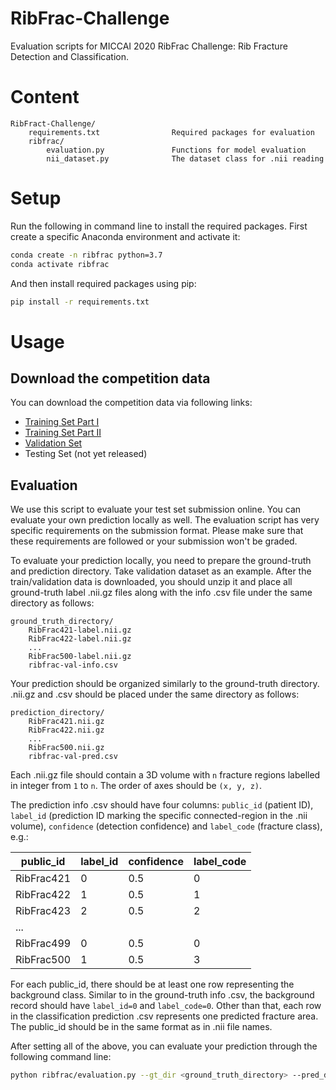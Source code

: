 # RibFrac-Challenge

Evaluation scripts for MICCAI 2020 RibFrac Challenge: Rib Fracture Detection and Classification.

# Content

```
RibFract-Challenge/
    requirements.txt                Required packages for evaluation
    ribfrac/
        evaluation.py               Functions for model evaluation
        nii_dataset.py              The dataset class for .nii reading
```

# Setup

Run the following in command line to install the required packages. First create a specific Anaconda environment and activate it:
```bash
conda create -n ribfrac python=3.7
conda activate ribfrac
```
And then install required packages using pip:
```bash
pip install -r requirements.txt
```

# Usage

## Download the competition data

You can download the competition data via following links:
- [Training Set Part I](https://zenodo.org/record/3893508#.XzX_oFkzaHs)
- [Training Set Part II](https://zenodo.org/record/3893498#.XzYg1lkzaHs)
- [Validation Set](https://zenodo.org/record/3893496#.XzYeTlkzaHs)
- Testing Set (not yet released)

## Evaluation

We use this script to evaluate your test set submission online. You can evaluate your own prediction locally as well. The evaluation script has very specific requirements on the submission format. Please make sure that these requirements are followed or your submission won't be graded.

To evaluate your prediction locally, you need to prepare the ground-truth and prediction directory. Take validation dataset as an example. After the train/validation data is downloaded, you should unzip it and place all ground-truth label .nii.gz files along with the info .csv file under the same directory as follows:
```
ground_truth_directory/
    RibFrac421-label.nii.gz
    RibFrac422-label.nii.gz
    ...
    RibFrac500-label.nii.gz
    ribfrac-val-info.csv
```

Your prediction should be organized similarly to the ground-truth directory. .nii.gz and .csv should be placed under the same directory as follows:
```
prediction_directory/
    RibFrac421.nii.gz
    RibFrac422.nii.gz
    ...
    RibFrac500.nii.gz
    ribfrac-val-pred.csv
```

Each .nii.gz file should contain a 3D volume with ```n``` fracture regions labelled in integer from ```1``` to ```n```. The order of axes should be ```(x, y, z)```.

The prediction info .csv should have four columns: ```public_id``` (patient ID), ```label_id``` (prediction ID marking the specific connected-region in the .nii volume), ```confidence``` (detection confidence) and ```label_code``` (fracture class), e.g.:

|public_id|label_id|confidence|label_code|
|-|-|-|-|
|RibFrac421|0|0.5|0|
|RibFrac422|1|0.5|1|
|RibFrac423|2|0.5|2|
|...||||
|RibFrac499|0|0.5|0|
|RibFrac500|1|0.5|3|

For each public_id, there should be at least one row representing the background class. Similar to in the ground-truth info .csv, the background record should have ```label_id=0``` and ```label_code=0```. Other than that, each row in the classification prediction .csv represents one predicted fracture area. The public_id should be in the same format as in .nii file names.

After setting all of the above, you can evaluate your prediction through the following command line:
```bash
python ribfrac/evaluation.py --gt_dir <ground_truth_directory> --pred_dir <prediction_directory>
```
